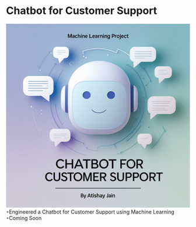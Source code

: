 # Chatbot for Customer Support
![Chatbot_for_Customer_Support.jpg](Chatbot_for_Customer_Support.jpg)
◦Engineered a Chatbot for Customer Support using Machine Learning
<br>
◦Coming Soon
